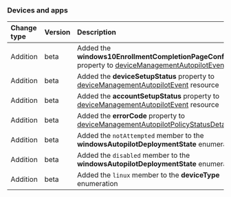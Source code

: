 ### Devices and apps

| **Change type** | **Version** | **Description** |
|:---|:---|:---|
|Addition|beta|Added the **windows10EnrollmentCompletionPageConfigurationId** property to [deviceManagementAutopilotEvent](https://docs.microsoft.com/en-us/graph/api/resources/intune-deviceManagementAutopilotEvent?view=graph-rest-beta) resource|
|Addition|beta|Added the **deviceSetupStatus** property to [deviceManagementAutopilotEvent](https://docs.microsoft.com/en-us/graph/api/resources/intune-deviceManagementAutopilotEvent?view=graph-rest-beta) resource|
|Addition|beta|Added the **accountSetupStatus** property to [deviceManagementAutopilotEvent](https://docs.microsoft.com/en-us/graph/api/resources/intune-deviceManagementAutopilotEvent?view=graph-rest-beta) resource|
|Addition|beta|Added the **errorCode** property to [deviceManagementAutopilotPolicyStatusDetail](https://docs.microsoft.com/en-us/graph/api/resources/intune-deviceManagementAutopilotPolicyStatusDetail?view=graph-rest-beta) resource|
|Addition|beta|Added the `notAttempted` member to the **windowsAutopilotDeploymentState** enumeration|
|Addition|beta|Added the `disabled` member to the **windowsAutopilotDeploymentState** enumeration|
|Addition|beta|Added the `linux` member to the **deviceType** enumeration|
